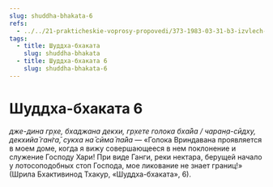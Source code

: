 ```yaml
---
slug: shuddha-bhakata-6
refs:
  - ../../21-prakticheskie-voprosy-propovedi/373-1983-03-31-b3-izvlech-naibolshuyu-vygodu-iz-durnoj-sdelki.md
tags:
  - title: Шуддха-бхаката
    slug: shuddha-bhakata
  - title: Шуддха-бхаката 6
    slug: shuddha-bhakata-6
---
```


# Шуддха-бхаката 6

*дже-дина гр̣хе, бхаджана декхи, гр̣хете голока бха̄йа / чаран̣а-сӣдху, декхийа̄ ган̇га̄, сукха на̄ сӣма̄ па̄йа* — «Голока Вриндавана проявляется в моем доме, когда я вижу совершающееся в нем поклонение и служение Господу Хари! При виде Ганги, реки нектара, берущей начало у лотосоподобных стоп Господа, мое ликование не знает границ!» (Шрила Бхактивинод Тхакур, «Шуддха-бхаката», 6).

